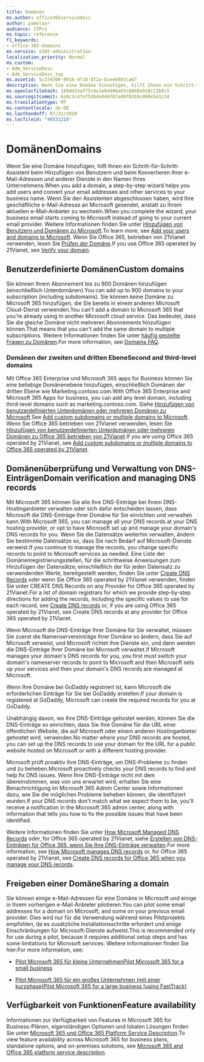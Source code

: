 ```yaml
---
title: Domänen
ms.author: office365servicedesc
author: pamelaar
audience: ITPro
ms.topic: reference
f1_keywords:
- office-365-domains
ms.service: o365-administration
localization_priority: Normal
ms.custom:
- Adm_ServiceDesc
- Adm_ServiceDesc_top
ms.assetid: 5c374309-8016-4f18-8f2a-bceeb863ca67
description: Wenn Sie eine Domäne hinzufügen, hilft Ihnen ein Schritt-für-Schritt-Assistent beim Hinzufügen von Benutzern und beim Konvertieren Ihrer e-Mail-Adressen und anderer Dienste in den Namen Ihres Unternehmens. Wenn Sie den Assistenten abgeschlossen haben, wird Ihre geschäftliche e-Mail-Adresse an Microsoft gesendet, anstatt zu Ihrem aktuellen e-Mail-Anbieter zu wechseln. Weitere Informationen finden Sie unter Hinzufügen von Benutzern und Domänen zu Microsoft. Wenn Sie Office 365, betrieben von 21Vianet verwenden, lesen Sie Prüfen der Domäne.
ms.openlocfilehash: 109dd15af75c8e3e04406a63c8868e010c12b9c5
ms.sourcegitcommit: 6a9c3c47e7526de046787ad0f02b9c008e541c34
ms.translationtype: MT
ms.contentlocale: de-DE
ms.lasthandoff: 07/31/2020
ms.locfileid: "46531218"
---
```

# <a name="domains"></a><span data-ttu-id="57956-106">Domänen</span><span class="sxs-lookup"><span data-stu-id="57956-106">Domains</span></span>

<span data-ttu-id="57956-107">Wenn Sie eine Domäne hinzufügen, hilft Ihnen ein Schritt-für-Schritt-Assistent beim Hinzufügen von Benutzern und beim Konvertieren Ihrer e-Mail-Adressen und anderer Dienste in den Namen Ihres Unternehmens.</span><span class="sxs-lookup"><span data-stu-id="57956-107">When you add a domain, a step-by-step wizard helps you add users and convert your email addresses and other services to your business name.</span></span> <span data-ttu-id="57956-108">Wenn Sie den Assistenten abgeschlossen haben, wird Ihre geschäftliche e-Mail-Adresse an Microsoft gesendet, anstatt zu Ihrem aktuellen e-Mail-Anbieter zu wechseln.</span><span class="sxs-lookup"><span data-stu-id="57956-108">When you complete the wizard, your business email starts coming to Microsoft instead of going to your current email provider.</span></span> <span data-ttu-id="57956-109">Weitere Informationen finden Sie unter [Hinzufügen von Benutzern und Domänen zu Microsoft](https://support.office.com/article/6383f56d-3d09-4dcb-9b41-b5f5a5efd611).</span><span class="sxs-lookup"><span data-stu-id="57956-109">To learn more, see [Add your users and domains to Microsoft](https://support.office.com/article/6383f56d-3d09-4dcb-9b41-b5f5a5efd611).</span></span> <span data-ttu-id="57956-110">Wenn Sie Office 365, betrieben von 21Vianet verwenden, lesen Sie [Prüfen der Domäne](https://docs.microsoft.com/office365/admin/setup/add-domain).</span><span class="sxs-lookup"><span data-stu-id="57956-110">If you use Office 365 operated by 21Vianet, see [Verify your domain](https://docs.microsoft.com/office365/admin/setup/add-domain).</span></span>
  
## <a name="custom-domains"></a><span data-ttu-id="57956-111">Benutzerdefinierte Domänen</span><span class="sxs-lookup"><span data-stu-id="57956-111">Custom domains</span></span>

<span data-ttu-id="57956-112">Sie können Ihrem Abonnement bis zu 900 Domänen hinzufügen (einschließlich Unterdomänen).</span><span class="sxs-lookup"><span data-stu-id="57956-112">You can add up to 900 domains to your subscription (including subdomains).</span></span> <span data-ttu-id="57956-113">Sie können keine Domäne zu Microsoft 365 hinzufügen, die Sie bereits in einem anderen Microsoft Cloud-Dienst verwenden.</span><span class="sxs-lookup"><span data-stu-id="57956-113">You can't add a domain to Microsoft 365 that you're already using in another Microsoft cloud service.</span></span> <span data-ttu-id="57956-114">Das bedeutet, dass Sie die gleiche Domäne nicht mehreren Abonnements hinzufügen können.</span><span class="sxs-lookup"><span data-stu-id="57956-114">That means that you can't add the same domain to multiple subscriptions.</span></span> <span data-ttu-id="57956-115">Weitere Informationen finden Sie unter [häufig gestellte Fragen zu Domänen](https://support.office.com/article/Domains-FAQ-1272bad0-4bd4-4796-8005-67d6fb3afc5a).</span><span class="sxs-lookup"><span data-stu-id="57956-115">For more information, see [Domains FAQ](https://support.office.com/article/Domains-FAQ-1272bad0-4bd4-4796-8005-67d6fb3afc5a).</span></span>
  
### <a name="second-and-third-level-domains"></a><span data-ttu-id="57956-116">Domänen der zweiten und dritten Ebene</span><span class="sxs-lookup"><span data-stu-id="57956-116">Second and third-level domains</span></span>

<span data-ttu-id="57956-117">Mit Office 365 Enterprise und Microsoft 365 apps for Business können Sie eine beliebige Domänenebene hinzufügen, einschließlich Domänen der dritten Ebene wie Marketing.contoso.com.</span><span class="sxs-lookup"><span data-stu-id="57956-117">With Office 365 Enterprise and Microsoft 365 Apps for business, you can add any level domain, including third-level domains such as marketing.contoso.com.</span></span> <span data-ttu-id="57956-118">Siehe [Hinzufügen von benutzerdefinierten Unterdomänen oder mehreren Domänen zu Microsoft](https://docs.microsoft.com/office365/admin/setup/domains-faq).</span><span class="sxs-lookup"><span data-stu-id="57956-118">See [Add custom subdomains or multiple domains to Microsoft](https://docs.microsoft.com/office365/admin/setup/domains-faq).</span></span> <span data-ttu-id="57956-119">Wenn Sie Office 365 betrieben von 21Vianet verwenden, lesen Sie [Hinzufügen von benutzerdefinierten Unterdomänen oder mehreren Domänen zu Office 365 betrieben von 21Vianet](https://docs.microsoft.com/office365/admin/setup/domains-faq).</span><span class="sxs-lookup"><span data-stu-id="57956-119">If you are using Office 365 operated by 21Vianet, see [Add custom subdomains or multiple domains to Office 365 operated by 21Vianet](https://docs.microsoft.com/office365/admin/setup/domains-faq).</span></span>
  
## <a name="domain-verification-and-managing-dns-records"></a><span data-ttu-id="57956-120">Domänenüberprüfung und Verwaltung von DNS-Einträgen</span><span class="sxs-lookup"><span data-stu-id="57956-120">Domain verification and managing DNS records</span></span>

<span data-ttu-id="57956-121">Mit Microsoft 365 können Sie alle Ihre DNS-Einträge bei Ihrem DNS-Hostinganbieter verwalten oder sich dafür entscheiden lassen, dass Microsoft die DNS-Einträge Ihrer Domäne für Sie einrichten und verwalten kann.</span><span class="sxs-lookup"><span data-stu-id="57956-121">With Microsoft 365, you can manage all your DNS records at your DNS hosting provider, or opt to have Microsoft set up and manage your domain's DNS records for you.</span></span> <span data-ttu-id="57956-122">Wenn Sie die Datensätze weiterhin verwalten, ändern Sie bestimmte Datensätze so, dass Sie nach Bedarf auf Microsoft-Dienste verweist.</span><span class="sxs-lookup"><span data-stu-id="57956-122">If you continue to manage the records, you change specific records to point to Microsoft services as needed.</span></span> <span data-ttu-id="57956-123">Eine Liste der Domänenregistrierungsstellen, für die schrittweise Anweisungen zum Hinzufügen der Datensätze, einschließlich der für jeden Datensatz zu verwendenden Werte, bereitgestellt werden, finden Sie unter [Create DNS Records](https://docs.microsoft.com/office365/admin/get-help-with-domains/create-dns-records-at-any-dns-hosting-provider) oder wenn Sie Office 365 operated by 21Vianet verwenden, finden Sie unter CREATE DNS Records on any Provider for Office 365 operated by 21Vianet.</span><span class="sxs-lookup"><span data-stu-id="57956-123">For a list of domain registrars for which we provide step-by-step directions for adding the records, including the specific values to use for each record, see [Create DNS records](https://docs.microsoft.com/office365/admin/get-help-with-domains/create-dns-records-at-any-dns-hosting-provider) or, if you are using Office 365 operated by 21Vianet, see Create DNS records at any provider for Office 365 operated by 21Vianet.</span></span> 
  
<span data-ttu-id="57956-124">Wenn Microsoft die DNS-Einträge Ihrer Domäne für Sie verwaltet, müssen Sie zuerst die Namenservereinträge Ihrer Domäne so ändern, dass Sie auf Microsoft verweist, und Microsoft richtet ihre Dienste ein, und dann werden die DNS-Einträge Ihrer Domäne bei Microsoft verwaltet.</span><span class="sxs-lookup"><span data-stu-id="57956-124">If Microsoft manages your domain's DNS records for you, you first must switch your domain's nameserver records to point to Microsoft and then Microsoft sets up your services and then your domain's DNS records are managed at Microsoft.</span></span>
  
<span data-ttu-id="57956-125">Wenn Ihre Domäne bei GoDaddy registriert ist, kann Microsoft die erforderlichen Einträge für Sie bei GoDaddy erstellen.</span><span class="sxs-lookup"><span data-stu-id="57956-125">If your domain is registered at GoDaddy, Microsoft can create the required records for you at GoDaddy.</span></span> 
  
<span data-ttu-id="57956-126">Unabhängig davon, wo Ihre DNS-Einträge gehostet werden, können Sie die DNS-Einträge so einrichten, dass Sie Ihre Domäne für die URL einer öffentlichen Website, die auf Microsoft oder einem anderen Hostinganbieter gehostet wird, verwenden.</span><span class="sxs-lookup"><span data-stu-id="57956-126">No matter where your DNS records are hosted, you can set up the DNS records to use your domain for the URL for a public website hosted on Microsoft or with a different hosting provider.</span></span> 
  
<span data-ttu-id="57956-127">Microsoft prüft proaktiv Ihre DNS-Einträge, um DNS-Probleme zu finden und zu beheben.</span><span class="sxs-lookup"><span data-stu-id="57956-127">Microsoft proactively checks your DNS records to find and help fix DNS issues.</span></span> <span data-ttu-id="57956-128">Wenn Ihre DNS-Einträge nicht mit dem übereinstimmen, was von uns erwartet wird, erhalten Sie eine Benachrichtigung im Microsoft 365 Admin Center sowie Informationen dazu, wie Sie die möglichen Probleme beheben können, die identifiziert wurden.</span><span class="sxs-lookup"><span data-stu-id="57956-128">If your DNS records don't match what we expect them to be, you'll receive a notification in the Microsoft 365 admin center, along with information that tells you how to fix the possible issues that have been identified.</span></span>
  
<span data-ttu-id="57956-129">Weitere Informationen finden Sie unter [How Microsoft Managed DNS Records](https://docs.microsoft.com/office365/admin/setup/domains-faq) oder, for Office 365 operated by 21Vianet, siehe [Erstellen von DNS-Einträgen für Office 365, wenn Sie Ihre DNS-Einträge verwalten](https://docs.microsoft.com/office365/admin/services-in-china/create-dns-records-when-you-manage-your-dns-records).</span><span class="sxs-lookup"><span data-stu-id="57956-129">For more information, see [How Microsoft manages DNS records](https://docs.microsoft.com/office365/admin/setup/domains-faq) or, for Office 365 operated by 21Vianet, see [Create DNS records for Office 365 when you manage your DNS records](https://docs.microsoft.com/office365/admin/services-in-china/create-dns-records-when-you-manage-your-dns-records).</span></span>
  
## <a name="sharing-a-domain"></a><span data-ttu-id="57956-130">Freigeben einer Domäne</span><span class="sxs-lookup"><span data-stu-id="57956-130">Sharing a domain</span></span>

<span data-ttu-id="57956-131">Sie können einige e-Mail-Adressen für eine Domäne in Microsoft und einige in Ihrem vorherigen e-Mail-Anbieter pilotieren.</span><span class="sxs-lookup"><span data-stu-id="57956-131">You can pilot some email addresses for a domain on Microsoft, and some on your previous email provider.</span></span> <span data-ttu-id="57956-132">Dies wird nur für die Verwendung während eines Pilotprojekts empfohlen, da es zusätzliche Installationsschritte erfordert und einige Einschränkungen für Microsoft-Dienste aufweist.</span><span class="sxs-lookup"><span data-stu-id="57956-132">This is recommended only for use during a pilot, because it requires additional setup steps and has some limitations for Microsoft services.</span></span> <span data-ttu-id="57956-133">Weitere Informationen finden Sie hier:</span><span class="sxs-lookup"><span data-stu-id="57956-133">For more information, see:</span></span>
  
- [<span data-ttu-id="57956-134">Pilot Microsoft 365 für kleine Unternehmen</span><span class="sxs-lookup"><span data-stu-id="57956-134">Pilot Microsoft 365 for a small business</span></span>](https://support.office.com/article/39cee536-6a03-40cf-b9c1-f301bb6001d7)
    
- [<span data-ttu-id="57956-135">Pilot Microsoft 365 für ein großes Unternehmen (mit einer kurzphase)</span><span class="sxs-lookup"><span data-stu-id="57956-135">Pilot Microsoft 365 for a large business (using FastTrack)</span></span>](https://fasttrack.office.com/onboard)
    
## <a name="feature-availability"></a><span data-ttu-id="57956-136">Verfügbarkeit von Funktionen</span><span class="sxs-lookup"><span data-stu-id="57956-136">Feature availability</span></span>

<span data-ttu-id="57956-137">Informationen zur Verfügbarkeit von Features in Microsoft 365 for Business-Plänen, eigenständigen Optionen und lokalen Lösungen finden Sie unter [Microsoft 365 und Office 365 Platform Service Description](office-365-platform-service-description.md).</span><span class="sxs-lookup"><span data-stu-id="57956-137">To view feature availability across Microsoft 365 for business plans, standalone options, and on-premises solutions, see [Microsoft 365 and Office 365 platform service description](office-365-platform-service-description.md).</span></span>
  

